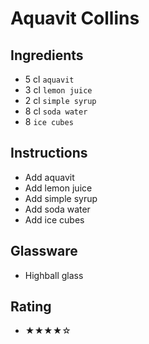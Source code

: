# Aquavit Collins

## Ingredients
- 5 cl `aquavit`
- 3 cl `lemon juice`
- 2 cl `simple syrup`
- 8 cl `soda water`
- 8 `ice cubes`

## Instructions
- Add aquavit
- Add lemon juice
- Add simple syrup
- Add soda water
- Add ice cubes

## Glassware
- Highball glass

## Rating
- ★★★★☆